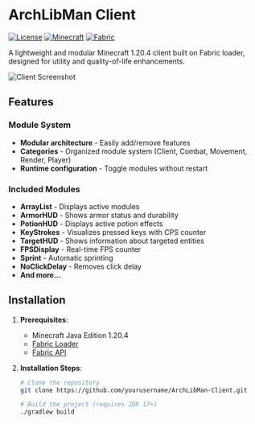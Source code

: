 # ArchLibMan Client

[![License](https://img.shields.io/github/license/yourusername/ArchLibMan-Client)](LICENSE)
[![Minecraft](https://img.shields.io/badge/Minecraft-1.20.4-green)](https://www.minecraft.net)
[![Fabric](https://img.shields.io/badge/Fabric-API-blue)](https://fabricmc.net)

A lightweight and modular Minecraft 1.20.4 client built on Fabric loader, designed for utility and quality-of-life enhancements.

![Client Screenshot](screenshot.png) <!-- Add a screenshot later -->

## Features

### Module System
- **Modular architecture** - Easily add/remove features
- **Categories** - Organized module system (Client, Combat, Movement, Render, Player)
- **Runtime configuration** - Toggle modules without restart

### Included Modules
- **ArrayList** - Displays active modules
- **ArmorHUD** - Shows armor status and durability
- **PotionHUD** - Displays active potion effects
- **KeyStrokes** - Visualizes pressed keys with CPS counter
- **TargetHUD** - Shows information about targeted entities
- **FPSDisplay** - Real-time FPS counter
- **Sprint** - Automatic sprinting
- **NoClickDelay** - Removes click delay
- **And more...**

## Installation

1. **Prerequisites**:
   - Minecraft Java Edition 1.20.4
   - [Fabric Loader](https://fabricmc.net/use/)
   - [Fabric API](https://www.curseforge.com/minecraft/mc-mods/fabric-api)

2. **Installation Steps**:
   ```bash
   # Clone the repository
   git clone https://github.com/yourusername/ArchLibMan-Client.git
   
   # Build the project (requires JDK 17+)
   ./gradlew build
